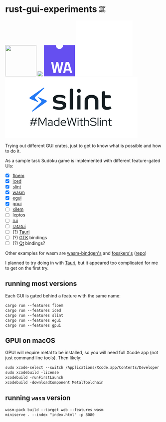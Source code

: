 # rust-gui-experiments <img width=20 height=20 src="www/favicon.png"></img>

<img width=100 height=100 src="https://lap.dev/images/floem.svg"></img>
<img  width="100px" src="https://raw.githubusercontent.com/iced-rs/iced/refs/heads/master/docs/logo.svg"></img>
<img  width="100px" src="./logos/WebAssembly.svg"></img>
<picture>
  <source media="(prefers-color-scheme: light)" srcset="./logos/zed-logo-light.svg">
  <source media="(prefers-color-scheme: dark)" srcset="./logos/zed-logo-dark.svg">
  <img alt="gpui by Zed Industries" src="./logos/zed-logo-dark.svg">
</picture>
<picture>
  <source media="(prefers-color-scheme: light)" srcset="https://raw.githubusercontent.com/slint-ui/slint/refs/heads/master/logo/MadeWithSlint-logo-light.svg">
  <source media="(prefers-color-scheme: dark)" srcset="https://raw.githubusercontent.com/slint-ui/slint/refs/heads/master/logo/MadeWithSlint-logo-dark.svg">
  <img alt="#MadeWithSlint" src="https://raw.githubusercontent.com/slint-ui/slint/refs/heads/master/logo/MadeWithSlint-logo-dark.svg">
</picture>

Trying out different GUI crates, just to get to know what is possible and how to do it.

As a sample task Sudoku game is implemented with different feature-gated UIs:
* [x] [floem](https://github.com/lapce/floem)
* [x] [iced](https://github.com/iced-rs/iced)
* [x] [slint](https://github.com/slint-ui/slint)
* [x] [wasm](https://github.com/rustwasm/wasm-bindgen)
* [x] [egui](https://github.com/emilk/egui)
* [x] [gpui](https://github.com/zed-industries/zed/tree/main/crates/gpui)
* [ ] [xilem](https://github.com/linebender/xilem)
* [ ] [leptos](https://github.com/leptos-rs/leptos)
* [ ] [rui](https://github.com/audulus/rui)
* [ ] [ratatui](https://github.com/ratatui/ratatui)
* [ ] (?) [Tauri](https://tauri.app/)
* [ ] (?) [GTK](https://github.com/gtk-rs/gtk4-rs) bindings 
* [ ] (?) [Qt](https://github.com/KDAB/cxx-qt/) bindings?

Other examples for wasm are [wasm-bindgen's](https://rustwasm.github.io/wasm-bindgen/examples) and 
[fosskers's](https://www.fosskers.ca/en/demo/game-of-life) 
([repo](https://github.com/fosskers/fosskers.ca/tree/master/rust/game-of-life))

I planned to try doing in with [Tauri](https://tauri.app/), but it
appeared too complicated for me to get on the first try.

## running most versions

Each GUI is gated behind a feature with the same name:

```shell
cargo run --features floem
cargo run --features iced
cargo run --features slint
cargo run --features egui
cargo run --features gpui
```

## GPUI on macOS

GPUI will require metal to be installed, so you will need full Xcode app (not just command line tools). Then likely:

```shell
sudo xcode-select --switch /Applications/Xcode.app/Contents/Developer
sudo xcodebuild -license
xcodebuild -runFirstLaunch
xcodebuild -downloadComponent MetalToolchain
```

## running `wasm` version

```shell
wasm-pack build --target web --features wasm
miniserve . --index "index.html" -p 8080
```
